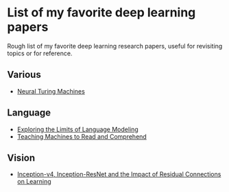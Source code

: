 # List of my favorite deep learning papers

Rough list of my favorite deep learning research papers, useful for revisiting topics or for reference.


## Various

- [Neural Turing Machines](https://arxiv.org/pdf/1410.5401v2.pdf)


## Language

- [Exploring the Limits of Language Modeling](https://arxiv.org/pdf/1602.02410.pdf)
- [Teaching Machines to Read and Comprehend](https://arxiv.org/pdf/1506.03340v3.pdf)


## Vision

- [Inception-v4, Inception-ResNet and the Impact of Residual Connections on Learning](http://static.googleusercontent.com/media/research.google.com/en//pubs/archive/45169.pdf)

